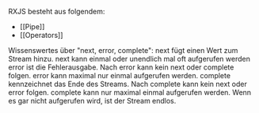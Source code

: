 RXJS besteht aus folgendem:
- [[Pipe]]
- [[Operators]]

Wissenswertes über "next, error, complete":
next fügt einen Wert zum Stream hinzu. next kann einmal oder unendlich mal oft aufgerufen werden
error ist die Fehlerausgabe. Nach error kann kein next oder complete folgen. error kann maximal nur einmal aufgerufen werden.
complete kennzeichnet das Ende des Streams. Nach complete kann kein next oder error folgen. complete kann nur maximal einmal aufgerufen werden. Wenn es gar nicht aufgerufen wird, ist der Stream endlos.

